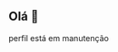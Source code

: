 ## Olá 👋
perfil está em manutenção
<!--
**GiovannaFreitasN/GiovannaFreitasN** é um repositório ✨ _special_ ✨ porque seu `README.md` (este arquivo) aparece no seu perfil do GitHub.

Aqui estão algo ideias para você começar:

-🔭 Estou trabalhando atualmente em...
- 🌱 Estou aprendendo atualmente...
-👯 Estou procurando colaboraaprofile está em manutenção em...
-🤔 Estou procurando ajuda com...
- 💬 Pergunte-me sobre...
- 📫 Como chegar até mim:...
- Pronomos 😄:...
- ⚡ Curiosidade:...
-->
